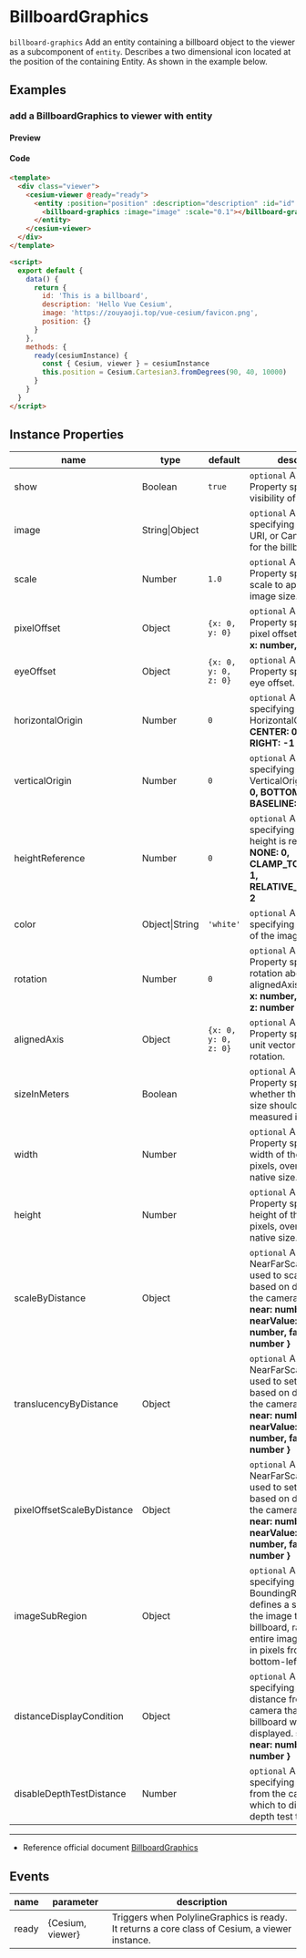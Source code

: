 # BillboardGraphics

`billboard-graphics` Add an entity containing a billboard object to the viewer as a subcomponent of `entity`. Describes a two dimensional icon located at the position of the containing Entity. As shown in the example below.

## Examples

### add a BillboardGraphics to viewer with entity

#### Preview

<doc-preview>
  <template>
    <div class="viewer">
      <cesium-viewer @ready="ready">
        <entity :position="position" :description="description" :id="id" :billboard.sync="billboard">
          <billboard-graphics :image="image" :scale="0.1"></billboard-graphics>
        </entity>
      </cesium-viewer>
    </div>
  </template>

  <script>
    export default {
      data () {
        return {
          id: 'This is a billboard',
          description: 'Hello Vue Cesium',
          image: 'https://zouyaoji.top/vue-cesium/favicon.png',
          position: {},
          billboard: {}
        }
      },
      methods: {
        ready (cesiumInstance) {
          const {Cesium, viewer} = cesiumInstance
          this.position = Cesium.Cartesian3.fromDegrees(90, 40, 10000)
        }
      }
    }
  </script>
</doc-preview>

#### Code

```html
<template>
  <div class="viewer">
    <cesium-viewer @ready="ready">
      <entity :position="position" :description="description" :id="id" :billboard.sync="billboard">
        <billboard-graphics :image="image" :scale="0.1"></billboard-graphics>
      </entity>
    </cesium-viewer>
  </div>
</template>

<script>
  export default {
    data() {
      return {
        id: 'This is a billboard',
        description: 'Hello Vue Cesium',
        image: 'https://zouyaoji.top/vue-cesium/favicon.png',
        position: {}
      }
    },
    methods: {
      ready(cesiumInstance) {
        const { Cesium, viewer } = cesiumInstance
        this.position = Cesium.Cartesian3.fromDegrees(90, 40, 10000)
      }
    }
  }
</script>
```

## Instance Properties

<!-- prettier-ignore -->
| name | type | default | description |
| ---- | ---- | ------- | ----------- |
| show | Boolean | `true` | `optional` A boolean Property specifying the visibility of the billboard. |
| image | String\|Object | | `optional` A Property specifying the Image, URI, or Canvas to use for the billboard. |
| scale | Number | `1.0` | `optional` A numeric Property specifying the scale to apply to the image size. |
| pixelOffset | Object | `{x: 0, y: 0}` | `optional` A Cartesian2 Property specifying the pixel offset. **structure: { x: number, y: number }**|
| eyeOffset | Object | `{x: 0, y: 0, z: 0}` | `optional` A Cartesian3 Property specifying the eye offset. |
| horizontalOrigin | Number | `0` | `optional` A Property specifying the HorizontalOrigin. **CENTER: 0, LEFT: 1, RIGHT: -1** |
| verticalOrigin | Number | `0` | `optional` A Property specifying the VerticalOrigin. **CENTER: 0, BOTTOM: 1, BASELINE: 2, TOP: -1** |
| heightReference | Number | `0` | `optional` A Property specifying what the height is relative to. **NONE: 0, CLAMP_TO_GROUND: 1, RELATIVE_TO_GROUND: 2** |
| color | Object\|String | `'white'` | `optional` A Property specifying the tint Color of the image. |
| rotation | Number | `0` | `optional` A numeric Property specifying the rotation about the alignedAxis. **structure: { x: number, y: number, z: number }** |
| alignedAxis | Object | `{x: 0, y: 0, z: 0}` | `optional` A Cartesian3 Property specifying the unit vector axis of rotation. |
| sizeInMeters | Boolean | | `optional` A boolean Property specifying whether this billboard's size should be measured in meters. |
| width | Number | | `optional` A numeric Property specifying the width of the billboard in pixels, overriding the native size. |
| height | Number | | `optional` A numeric Property specifying the height of the billboard in pixels, overriding the native size. |
| scaleByDistance | Object | | `optional` A NearFarScalar Property used to scale the point based on distance from the camera. **structure: { near: number, nearValue: number, far: number, farValue: number }** |
| translucencyByDistance | Object | | `optional` A NearFarScalar Property used to set translucency based on distance from the camera. **structure: { near: number, nearValue: number, far: number, farValue: number }** |
| pixelOffsetScaleByDistance | Object | | `optional` A NearFarScalar Property used to set pixelOffset based on distance from the camera. **structure: { near: number, nearValue: number, far: number, farValue: number }** |
| imageSubRegion | Object | | `optional` A Property specifying a BoundingRectangle that defines a sub-region of the image to use for the billboard, rather than the entire image, measured in pixels from the bottom-left. |
| distanceDisplayCondition | Object | | `optional` A Property specifying at what distance from the camera that this billboard will be displayed. **structure: { near: number, far: number }** |
| disableDepthTestDistance | Number | | `optional` A Property specifying the distance from the camera at which to disable the depth test to. |

---

- Reference official document [BillboardGraphics](https://cesium.com/docs/cesiumjs-ref-doc/BillboardGraphics.html)

## Events

| name  | parameter        | description                                                                                    |
| ----- | ---------------- | ---------------------------------------------------------------------------------------------- |
| ready | {Cesium, viewer} | Triggers when PolylineGraphics is ready. It returns a core class of Cesium, a viewer instance. |
